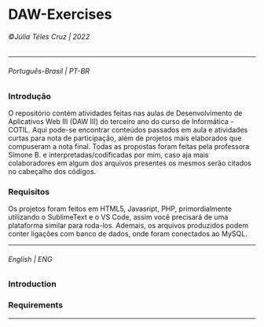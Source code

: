 # DAW-Exercises
###### &copy;Júlia Téles Cruz | 2022
________

###### Português-Brasil | PT-BR
### Introdução
O repositório contém atividades feitas nas aulas de Desenvolvimento de Aplicativos Web III (DAW III) do terceiro ano do curso de Informática - COTIL. 
Aqui pode-se encontrar conteúdos passados em aula e atividades curtas para nota de participação, além de projetos mais elaborados que compuseram a nota final.
Todas as propostas foram feitas pela professora Simone B. e interpretadas/codificadas por mim, caso aja mais colaboradores em algum dos arquivos presentes
os mesmos serão citados no cabeçalho dos códigos. 

### Requisitos
Os projetos foram feitos em HTML5, Javasript, PHP, primordialmente utilizando o SublimeText e o VS Code, assim você precisará de uma plataforma similar para roda-los. 
Ademais, os arquivos produzidos podem conter ligações com banco de dados, onde foram conectados ao MySQL.
________

###### English | ENG
### Introduction

### Requirements

________
